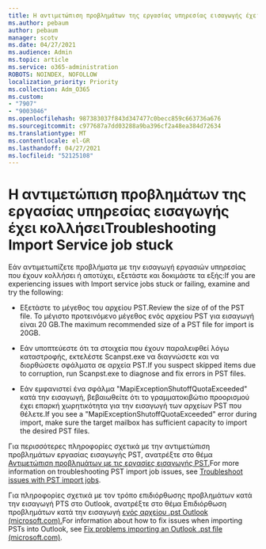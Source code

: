 ```yaml
---
title: Η αντιμετώπιση προβλημάτων της εργασίας υπηρεσίας εισαγωγής έχει κολλήσει
ms.author: pebaum
author: pebaum
manager: scotv
ms.date: 04/27/2021
ms.audience: Admin
ms.topic: article
ms.service: o365-administration
ROBOTS: NOINDEX, NOFOLLOW
localization_priority: Priority
ms.collection: Adm_O365
ms.custom:
- "7907"
- "9003046"
ms.openlocfilehash: 987383037f843d347477c0becc859c663736a676
ms.sourcegitcommit: c977687a7dd03288a9ba396cf2a48ea384d72634
ms.translationtype: MT
ms.contentlocale: el-GR
ms.lasthandoff: 04/27/2021
ms.locfileid: "52125108"
---
```

# <a name="troubleshooting-import-service-job-stuck"></a><span data-ttu-id="2ac8d-102">Η αντιμετώπιση προβλημάτων της εργασίας υπηρεσίας εισαγωγής έχει κολλήσει</span><span class="sxs-lookup"><span data-stu-id="2ac8d-102">Troubleshooting Import Service job stuck</span></span>

<span data-ttu-id="2ac8d-103">Εάν αντιμετωπίζετε προβλήματα με την εισαγωγή εργασιών υπηρεσίας που έχουν κολλήσει ή αποτύχει, εξετάστε και δοκιμάστε τα εξής:</span><span class="sxs-lookup"><span data-stu-id="2ac8d-103">If you are experiencing issues with Import service jobs stuck or failing, examine and try the following:</span></span>

- <span data-ttu-id="2ac8d-104">Εξετάστε το μέγεθος του αρχείου PST.</span><span class="sxs-lookup"><span data-stu-id="2ac8d-104">Review the size of of the PST file.</span></span> <span data-ttu-id="2ac8d-105">Το μέγιστο προτεινόμενο μέγεθος ενός αρχείου PST για εισαγωγή είναι 20 GB.</span><span class="sxs-lookup"><span data-stu-id="2ac8d-105">The maximum recommended size of a PST file for import is 20GB.</span></span>

- <span data-ttu-id="2ac8d-106">Εάν υποπτεύεστε ότι τα στοιχεία που έχουν παραλειφθεί λόγω καταστροφής, εκτελέστε Scanpst.exe να διαγνώσετε και να διορθώσετε σφάλματα σε αρχεία PST.</span><span class="sxs-lookup"><span data-stu-id="2ac8d-106">If you suspect skipped items due to corruption, run Scanpst.exe to diagnose and fix errors in PST files.</span></span>

- <span data-ttu-id="2ac8d-107">Εάν εμφανιστεί ένα σφάλμα "MapiExceptionShutoffQuotaExceeded" κατά την εισαγωγή, βεβαιωθείτε ότι το γραμματοκιβώτιο προορισμού έχει επαρκή χωρητικότητα για την εισαγωγή των αρχείων PST που θέλετε.</span><span class="sxs-lookup"><span data-stu-id="2ac8d-107">If you see a "MapiExceptionShutoffQuotaExceeded" error during import, make sure the target mailbox has sufficient capacity to import the desired PST files.</span></span>

<span data-ttu-id="2ac8d-108">Για περισσότερες πληροφορίες σχετικά με την αντιμετώπιση προβλημάτων εργασίας εισαγωγής PST, ανατρέξτε στο θέμα [Αντιμετώπιση προβλημάτων με τις εργασίες εισαγωγής PST.](https://docs.microsoft.com/office365/troubleshoot/pst-import-service/issues-with-pst-import-job)</span><span class="sxs-lookup"><span data-stu-id="2ac8d-108">For more information on troubleshooting PST import job issues, see [Troubleshoot issues with PST import jobs](https://docs.microsoft.com/office365/troubleshoot/pst-import-service/issues-with-pst-import-job).</span></span>

<span data-ttu-id="2ac8d-109">Για πληροφορίες σχετικά με τον τρόπο επιδιόρθωσης προβλημάτων κατά την εισαγωγή PTS στο Outlook, ανατρέξτε στο θέμα Επιδιόρθωση προβλημάτων κατά την εισαγωγή [ενός αρχείου .pst Outlook (microsoft.com).](https://support.microsoft.com/topic/fix-problems-importing-an-outlook-pst-file-2d2e50dc-5c36-4ab2-ab50-f1be733b3d6e?ui=en-us&rs=en-us&ad=us)</span><span class="sxs-lookup"><span data-stu-id="2ac8d-109">For information about how to fix issues when importing PSTs into Outlook, see [Fix problems importing an Outlook .pst file (microsoft.com)](https://support.microsoft.com/topic/fix-problems-importing-an-outlook-pst-file-2d2e50dc-5c36-4ab2-ab50-f1be733b3d6e?ui=en-us&rs=en-us&ad=us).</span></span>